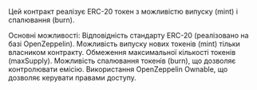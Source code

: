 Цей контракт реалізує ERC-20 токен з можливістю випуску (mint) і спалювання (burn).

Основні можливості:
Відповідність стандарту ERC-20 (реалізовано на базі OpenZeppelin).
Можливість випуску нових токенів (mint) тільки власником контракту.
Обмеження максимальної кількості токенів (maxSupply).
Можливість спалювання токенів (burn), що дозволяє контролювати емісію.
Використання OpenZeppelin Ownable, що дозволяє керувати правами доступу.
